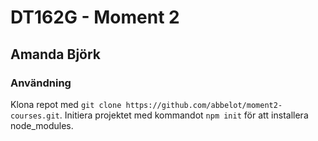 # DT162G - Moment 2
## Amanda Björk
### Användning
Klona repot med `git clone https://github.com/abbelot/moment2-courses.git`. Initiera projektet med kommandot `npm init` för att installera node_modules.
 
